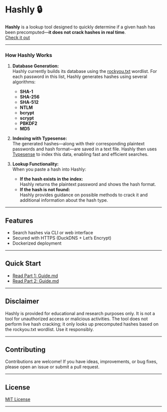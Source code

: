 
# Hashly 🔒

**Hashly** is a lookup tool designed to quickly determine if a given hash has been precomputed—**it does not crack hashes in real time**.  
[Check it out](https://hashly.duckdns.org/)

---

### How Hashly Works

1. **Database Generation:**  
   Hashly currently builds its database using the [rockyou.txt](https://wiki.skullsecurity.org/index.php?title=Passwords) wordlist. For each password in this list, Hashly generates hashes using several algorithms:  
   - **SHA-1**  
   - **SHA-256**  
   - **SHA-512**  
   - **NTLM**  
   - **bcrypt**  
   - **scrypt**  
   - **PBKDF2**  
   - **MD5**

2. **Indexing with Typesense:**  
   The generated hashes—along with their corresponding plaintext passwords and hash format—are saved in a text file. Hashly then uses [Typesense](https://typesense.org) to index this data, enabling fast and efficient searches.

3. **Lookup Functionality:**  
   When you paste a hash into Hashly:
   - **If the hash exists in the index:**  
     Hashly returns the plaintext password and shows the hash format.
   - **If the hash is not found:**  
     Hashly provides guidance on possible methods to crack it and additional information about the hash type.

---

## Features

- Search hashes via CLI or web interface  
- Secured with HTTPS (DuckDNS + Let’s Encrypt)  
- Dockerized deployment

---

## Quick Start

- [Read Part 1: Guide.md](https://github.com/doany1/Hashly-/blob/c6c2df18d3c2336408990d02d7a55f5b408a4ddd/Part1/Guide.md)
- [Read Part 2: Guide.md](https://github.com/doany1/Hashly-/blob/c6c2df18d3c2336408990d02d7a55f5b408a4ddd/Part2/Guide.md)

---

## Disclaimer

Hashly is provided for educational and research purposes only. It is not a tool for unauthorized access or malicious activities. The tool does not perform live hash cracking; it only looks up precomputed hashes based on the rockyou.txt wordlist. Use it responsibly.

---

## Contributing

Contributions are welcome! If you have ideas, improvements, or bug fixes, please open an issue or submit a pull request.

---

## License

[MIT License](LICENSE)

---
